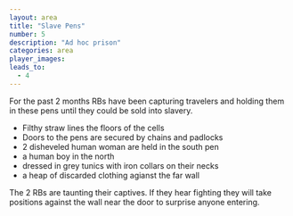 ```yaml
---
layout: area
title: "Slave Pens"
number: 5
description: "Ad hoc prison"
categories: area
player_images:
leads_to:
  - 4
---
```

For the past 2 months RBs have been capturing travelers and holding them in these pens until they could be sold into slavery.

* Filthy straw lines the floors of the cells
* Doors to the pens are secured by chains and padlocks
* 2 disheveled human woman are held in the south pen
* a human boy in the north
* dressed in grey tunics with iron collars on their necks
* a heap of discarded clothing agianst the far wall

The 2 RBs are taunting their captives.  If they hear fighting they will take positions against the wall near the door to surprise anyone entering.
